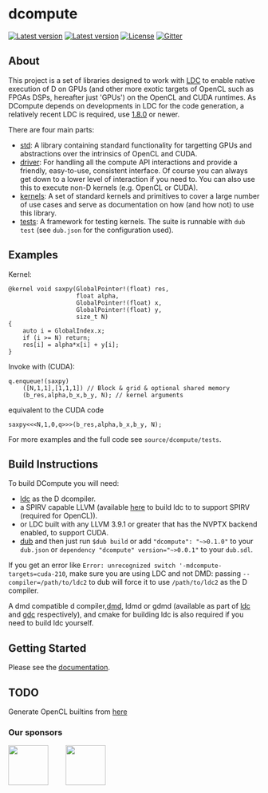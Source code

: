 # dcompute

[![Latest version](https://img.shields.io/dub/v/dcompute.svg)](http://code.dlang.org/packages/dcompute)
[![Latest version](https://img.shields.io/github/tag/libmir/dcompute.svg?maxAge=3600)](http://code.dlang.org/packages/dcompute)
[![License](https://img.shields.io/dub/l/dcompute.svg)](http://code.dlang.org/packages/dcompute)
[![Gitter](https://img.shields.io/gitter/room/libmir/public.svg)](https://gitter.im/libmir/public)

## About

This project is a set of libraries designed to work with [LDC][1] to 
enable native execution of D on GPUs (and other more exotic targets of OpenCL such as FPGAs DSPs, hereafter just 'GPUs') on the OpenCL and CUDA runtimes. As DCompute depends on developments in LDC for the code generation, a relatively recent LDC is required, use [1.8.0](https://github.com/ldc-developers/ldc/releases/tag/v1.8.0) or newer.

There are four main parts: 
* [std](https://github.com/libmir/dcompute/tree/master/source/dcompute/std): A library containing standard functionality for targetting GPUs and abstractions over the intrinsics of OpenCL and CUDA.
* [driver](https://github.com/libmir/dcompute/tree/master/source/dcompute/driver): For handling all the compute API interactions and provide a friendly, easy-to-use, consistent interface. Of course you can always get down to a lower level of interaction if you need to. You can also use this to execute non-D kernels (e.g. OpenCL or CUDA).
* [kernels](https://github.com/libmir/dcompute/tree/master/source/dcompute/kernels): A set of standard kernels and primitives to cover a large number of use cases and serve as documentation on how (and how not) to use this library.
* [tests](https://github.com/libmir/dcompute/tree/master/source/dcompute/tests): A framework for testing kernels. The suite is runnable with `dub test` (see `dub.json` for the configuration used).

## Examples

Kernel:
```
@kernel void saxpy(GlobalPointer!(float) res,
                   float alpha,
                   GlobalPointer!(float) x,
                   GlobalPointer!(float) y, 
                   size_t N)
{
    auto i = GlobalIndex.x;
    if (i >= N) return;
    res[i] = alpha*x[i] + y[i];
}
```

Invoke with (CUDA):
```
q.enqueue!(saxpy)
    ([N,1,1],[1,1,1]) // Block & grid & optional shared memory
    (b_res,alpha,b_x,b_y, N); // kernel arguments
```
equivalent to the CUDA code
```
saxpy<<<N,1,0,q>>>(b_res,alpha,b_x,b_y, N);
```

For more examples and the full code see `source/dcompute/tests`.
## Build Instructions

To build DCompute you will need:
* [ldc][1] as the D dcompiler.
* a SPIRV capable LLVM (available [here](https://github.com/thewilsonator/llvm/tree/compute) to build ldc to to support SPIRV (required for OpenCL)).
* or LDC built with any LLVM 3.9.1 or greater that has the NVPTX backend enabled, to support CUDA.
* [dub](https://github.com/dlang/dub)
and then just run `$dub build` or add `"dcompute": "~>0.1.0"` to your `dub.json` or `dependency "dcompute" version="~>0.0.1"` to your `dub.sdl`.

If you get an error like `Error: unrecognized switch '-mdcompute-targets=cuda-210`, make sure you are using LDC and not DMD: passing `--compiler=/path/to/ldc2` to dub will force it to use `/path/to/ldc2` as the D compiler.

A dmd compatible d compiler,[dmd](https://github.com/dlang/dmd), ldmd or gdmd (available as part of [ldc][1] and [gdc](https://github.com/D-Programming-GDC/GDC) respectively), and cmake for building ldc is also required if you need to build ldc yourself.
 
## Getting Started

Please see the [documentation](https://github.com/libmir/dcompute/blob/master/docs/README.md).

## TODO

Generate OpenCL builtins from [here](https://github.com/KhronosGroup/SPIR-Tools/wiki/SPIR-2.0-built-in-functions)

[1]: https://github.com/ldc-developers/ldc


### Our sponsors

[<img src="https://raw.githubusercontent.com/libmir/mir-algorithm/master/images/symmetry.png" height="80" />](http://symmetryinvestments.com/) 	&nbsp; 	&nbsp;	&nbsp;	&nbsp;
[<img src="https://raw.githubusercontent.com/libmir/mir-algorithm/master/images/kaleidic.jpeg" height="80" />](https://github.com/kaleidicassociates)
